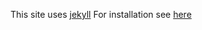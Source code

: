 This site uses [jekyll](https://jekyllrb.com/)
For installation see [here](https://jekyllrb.com/docs/installation/)
